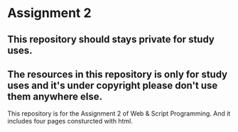 # Assignment 2
## This repository should stays private for study uses.

## The resources in this repository is only for study uses and it's under copyright please don't use them anywhere else.

This repository is for the Assignment 2 of Web &amp; Script Programming. And it includes four pages consturcted with html. 
